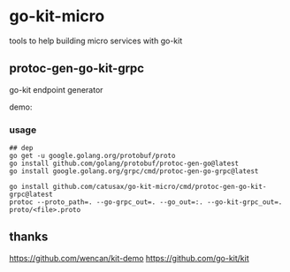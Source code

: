 # go-kit-micro

tools to help building micro services with go-kit

## protoc-gen-go-kit-grpc

go-kit endpoint generator

demo: [](cmd/protoc-gen-go-kit-grpc/proto/test_client.pb.go)

### usage

```shell
## dep
go get -u google.golang.org/protobuf/proto
go install github.com/golang/protobuf/protoc-gen-go@latest
go install google.golang.org/grpc/cmd/protoc-gen-go-grpc@latest

go install github.com/catusax/go-kit-micro/cmd/protoc-gen-go-kit-grpc@latest
protoc --proto_path=. --go-grpc_out=. --go_out=:. --go-kit-grpc_out=. proto/<file>.proto

```

## thanks

<https://github.com/wencan/kit-demo>
<https://github.com/go-kit/kit>